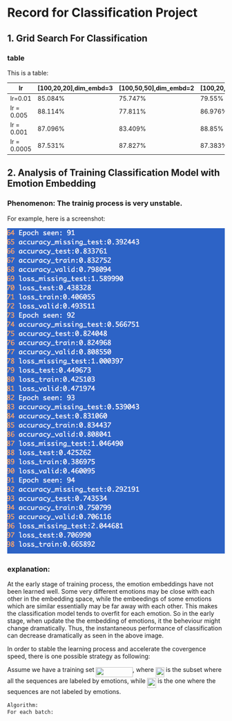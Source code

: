 # Record for Classification Project

## 1. Grid Search For Classification
### table

This is a table:

lr|[100,20,20],dim_embd=3|[100,50,50],dim_embd=2|[100,20,20],dim_embd=3|[100,50,50],dim_embd=3
-------------|-----------------|----------------------| ---------------------|----------------------
lr=0.01      |85.084%| 75.747%| 79.55%| 76.835%
lr = 0.005   |88.114%| 77.811%|86.976%| 76.839% 
lr = 0.001   |87.096%|83.409%|88.85%|88.484%
lr = 0.0005  |87.531%|87.827%|87.383%|87.568%

## 2. Analysis of Training Classification Model with Emotion Embedding

### Phenomenon: The trainig process is very unstable.
For example, here is a screenshot:

![General preferences pane](./figs/screen1.png)

### explanation:
At the early stage of training process, the emotion embeddings have not been learned well. Some very different emotions may be close with each other in the embedding space, while the embeedings of some emotions which are similar essentially may be far away with each other. This makes the classification model tends to overfit for each emotion. So in the early stage, when update the the embedding of emotions, it the beheviour might change dramatically. Thus, the instantaneous performance of classification can decrease dramatically as seen in the above image. 

In order to stable the learning process and accelerate the covergence speed, there is one possible strategy as following:

Assume we have a training set <img src="https://rawgit.com/lucaskingjade/Classification/None/svgs/6eca9d8c59c1fccb0b3aee38dcb65c33.svg?invert_in_darkmode" align=middle width=85.05486pt height=22.38192pt/>, where <img src="https://rawgit.com/lucaskingjade/Classification/None/svgs/4a0dab614eaf1e6dc58146666d67ace8.svg?invert_in_darkmode" align=middle width=20.09601pt height=22.38192pt/> is the subset where all the sequences are labeled by emotions, while <img src="https://rawgit.com/lucaskingjade/Classification/None/svgs/f6fac43e354f1b2ca85658091df26df1.svg?invert_in_darkmode" align=middle width=20.09601pt height=22.38192pt/> is the one where the sequences are not labeled by emotions.


```
Algorithm:
For each batch:
	
```









